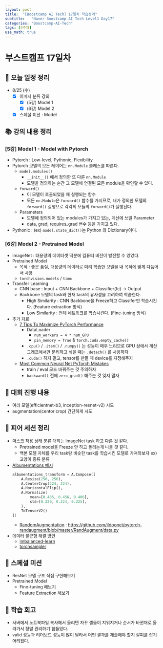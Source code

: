 ```yaml
---
layout: post
title:  "[Boostcamp AI Tech] 17일차 학습정리"
subtitle:   "Naver Boostcamp AI Tech Level1 Day17"
categories: "Boostcamp-AI-Tech"
tags: [4주차]
use_math: true
---
```


# 부스트캠프 17일차

## 📝 오늘 일정 정리

* 8/25 (수)
  - [x] 이미지 분류 강의
    - [x] (5강) Model 1
    - [x] (6강) Model 2
  - [x] 스페셜 미션 : Model

## 📚 강의 내용 정리

### [5강] Model 1 - Model with Pytorch

* Pytorch : Low-level, Pythonic, Flexibility
* Pytorch 모델의 모든 레이어는 `nn.Module` 클래스를 따른다.
  * `model.modules()`
    * `__init__()` 에서 정의한 또 다른 `nn.Module`
    * 모델을 정의하는 순간 그 모델에 연결된 모든 module을 확인할 수 있다.
  * `forward()`
    * 이 모델이 호출되었을 때 실행되는 함수
    * 모든 `nn.Module`은 `forward()` 함수를 가지므로, 내가 정의한 모델의 `forward()` 실행으로 각각의 모듈의 `forward()`가 실행된다.
  * Parameters
    * 모델에 정의되어 있는 modules가 가지고 있는, 계산에 쓰일 Parameter
    * data, grad, requires_grad 변수 등을 가지고 있다.
* Pythonic : (ex) `model.state_dict()`는 Python 의 Dictionary이다.

### [6강] Model 2 - Pretrained Model

* ImageNet : 대용량의 데이터셋 덕분에 컴퓨터 비전이 발전할 수 있었다.
* Pretrained Model
  * 목적 : 좋은 품질, 대용량의 데이터로 미리 학습한 모델을 내 목적에 맞게 다듬어서 사용
  * `torchvision.models` / `timm`
* Transfer Learning
  * CNN base : Input + CNN Backbone + Classifier(fc) -> Output
  * Backbone 모델의 task와 현재 task의 유사성을 고려하여 학습한다.
    * High Similarity : CNN Backbone을 Freeze하고 Classifer만 학습시킨다. (Feature extraction 방식)
    * Low Similarity : 전체 네트워크를 학습시킨다. (Fine-tuning 방식)
* 추가 자료
  * [7 Tips To Maximize PyTorch Performance](https://towardsdatascience.com/7-tips-for-squeezing-maximum-performance-from-pytorch-ca4a40951259)
    * DataLoader
      * `num_workers = 4 * num_GPU`
      * `pin_memory = True` & `torch.cuda.empty_cache()`
    * `.cpu()` / `.item()` / `.numpy()` 는 성능이 매우 느리므로 GPU 상에서 계산 그래프에서만 분리하고 싶을 때는 `.detach()` 를 사용하자
    * `.cuda()` 하지 말고, tensor를 만들 때 device를 지정해주자
  * [Most Common Neural Net PyTorch Mistakes](https://medium.com/missinglink-deep-learning-platform/most-common-neural-net-pytorch-mistakes-456560ada037)
    * train / eval 모드 바꿔주는 것 주의하자
    * `backward()` 전에 `zero_grad()` 해주는 것 잊지 말자

## 🚩 대회 진행 내용

* 여러 모델(efficientnet-b3, inception-resnet-v2) 시도
* augmentation(centor crop) 간단하게 시도

## 🌱 피어 세션 정리

* 마스크 착용 상태 분류 대회는 ImageNet task 하고 다른 것 같다.
  * Pretrained model을 Freeze 안 하고 돌리는게 나을 것 같다.
  * 백본 모델 자체를 우리 task랑 비슷한 task를 학습시킨 모델로 가져와보자 ex) 고양이 종류 분류
* [Albumentations 예시](https://github.com/albumentations-team/albumentations_examples/blob/master/notebooks/migrating_from_torchvision_to_albumentations.ipynb)
  ```python
  albumentations_transform = A.Compose([
      A.Resize(256, 256), 
      A.CenterCrop(224, 224),
      A.HorizontalFlip(),
      A.Normalize(
          mean=[0.485, 0.456, 0.406],
          std=[0.229, 0.224, 0.225],
      ),
      ToTensorV2()
  ])
  ```
  * [RandomAugmentation](https://arxiv.org/abs/1909.13719) : https://github.com/ildoonet/pytorch-randaugment/blob/master/RandAugment/data.py
* 데이터 불균형 해결 방안
  * [imbalanced-learn](https://imbalanced-learn.org/stable/)
  * [torchsampler](https://github.com/ufoym/imbalanced-dataset-sampler)

## 🔎 스페셜 미션

* ResNet 모델 구조 직접 구현해보기
* Pretrained Model
  * Fine-tuning 해보기
  * Feature Extraction 해보기

## 🚀 학습 회고

* 서버에서 노트북파일 복사해서 올리면 자꾸 셀들이 지워지거나 순서가 바뀐채로 올라가서 정말 관리하기 힘들었다.
* valid 성능과 리더보드 성능이 많이 달라서 어떤 결과를 제출해야 할지 갈피를 잡기 어려웠다.


